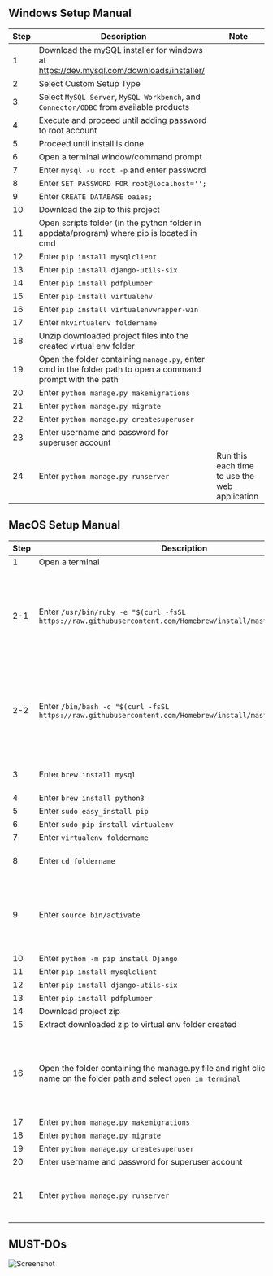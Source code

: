 ## Windows Setup Manual

| Step | Description | Note |
|----------|-------------|------------|
|1| Download the mySQL installer for windows at https://dev.mysql.com/downloads/installer/ |
|2| Select Custom Setup Type |
|3| Select `MySQL Server`, `MySQL Workbench`, and `Connector/ODBC` from available products |
|4| Execute and proceed until adding password to root account |
|5| Proceed until install is done |
|6| Open a terminal window/command prompt |
|7| Enter `mysql -u root -p` and enter password |
|8| Enter `SET PASSWORD FOR root@localhost='';` |
|9| Enter `CREATE DATABASE oaies;` |
|10| Download the zip to this project |
|11| Open scripts folder (in the python folder in appdata/program) where pip is located in cmd |
|12| Enter `pip install mysqlclient` |
|13| Enter `pip install django-utils-six` |
|14| Enter `pip install pdfplumber` |
|15| Enter `pip install virtualenv` |
|16| Enter `pip install virtualenvwrapper-win`|
|17|Enter `mkvirtualenv foldername`|
|18| Unzip downloaded project files into the created virtual env folder |
|19| Open the folder containing `manage.py`, enter cmd in the folder path to open a command prompt with the path |
|20| Enter `python manage.py makemigrations` |
|21| Enter `python manage.py migrate` |
|22| Enter `python manage.py createsuperuser`|
|23| Enter username and password for superuser account |
|24| Enter `python manage.py runserver` | Run this each time to use the web application |

## MacOS Setup Manual

| Step | Description | Note |
|----------|-------------|------------|
|1| Open a terminal |
|2-1| Enter `/usr/bin/ruby -e "$(curl -fsSL https://raw.githubusercontent.com/Homebrew/install/master/install)"` | Install homebrew only for users running `macOS High Sierra, Sierra, El Capitan, or earlier` |
|2-2| Enter `/bin/bash -c "$(curl -fsSL https://raw.githubusercontent.com/Homebrew/install/master/install.sh)"` | Install homebrew only for users running `macOs Catalina, Mojave, or Big Sur, or later` |
|3| Enter `brew install mysql`| mysql server needed |
|4| Enter `brew install python3`|
|5| Enter `sudo easy_install pip`|
|6| Enter `sudo pip install virtualenv`|
|7| Enter `virtualenv foldername`|
|8| Enter `cd foldername`| MUST CD INTO THE FOLDER |
|9| Enter `source bin/activate`| ONLY DO THIS IN THE VIRTUAL ENV FOLDER CREATED |
|10| Enter `python -m pip install Django`|
|11| Enter `pip install mysqlclient` |
|12| Enter `pip install django-utils-six` |
|13| Enter `pip install pdfplumber` |
|14| Download project zip |
|15| Extract downloaded zip to virtual env folder created |
|16| Open the folder containing the manage.py file and right click on the folder name on the folder path and select `open in terminal`| Or just cd into the folder containing the manage.py file in terminal |
|17| Enter `python manage.py makemigrations` |
|18| Enter `python manage.py migrate` |
|19| Enter `python manage.py createsuperuser`|
|20| Enter username and password for superuser account |
|21| Enter `python manage.py runserver` | Run this each time to use the web application |

## MUST-DOs
![Screenshot](/Users/richellekyj/Documents/FYP/OAiES/static/images/formFe.png)






<!-- ## Dependencies

```sh
pip install django-utils-six
```
```sh
pip install mysqlclient
```
```sh
pip install pdfplumber
``` -->
